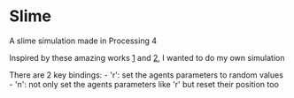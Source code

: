 # Slime
A slime simulation made in Processing 4


Inspired by these amazing works [1](https://www.youtube.com/watch?v=X-iSQQgOd1A) and [2](https://www.youtube.com/watch?v=qryINYcgO1s), I wanted to do my own simulation


There are 2 key bindings:
    - 'r': set the agents parameters to random values
    - 'n': not only set the agents parameters like 'r' but reset their position too

